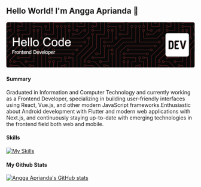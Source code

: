 ## Hello World! I'm Angga Aprianda 👋

![Angga Aprianda](img/github-header-image100.png)

<!--
**anggaaprianda04/anggaaprianda04** is a ✨ _special_ ✨ repository because its `README.md` (this file) appears on your GitHub profile.

Here are some ideas to get you started:

- 🔭 I’m currently working on ...
- 🌱 I’m currently learning ...
- 👯 I’m looking to collaborate on ...
- 🤔 I’m looking for help with ...
- 💬 Ask me about ...
- 📫 How to reach me: ...
- 😄 Pronouns: ...
- ⚡ Fun fact: ...
-->

#### Summary

Graduated in Information and Computer Technology and currently working as a Frontend Developer, specializing in building user-friendly interfaces using React, Vue.js, and other modern JavaScript frameworks.Enthusiastic about Android development with Flutter and modern web applications with Next.js, and continuously staying up-to-date with emerging technologies in the frontend field both web and mobile.

#### Skills

[![My Skills](https://skillicons.dev/icons?i=html,css,js,ts,nextjs,vue,react,bootstrap,tailwind,dart,flutter,jquery&theme=light)](https://skillicons.dev)

#### My Github Stats

[![Angga Aprianda's GitHub stats](https://github-readme-stats.vercel.app/api?username=anggaaprianda04&show_icons=true&theme=vue-dark)](https://github.com/anggaaprianda04/github-readme-stats)
